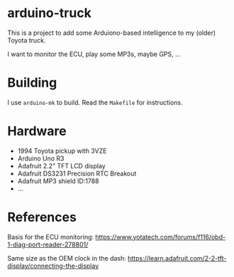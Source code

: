 # arduino-truck

This is a project to add some Arduiono-based intelligence to my (older) Toyota truck.

I want to monitor the ECU, play some MP3s, maybe GPS, ...

# Building

I use `arduino-mk` to build.  Read the `Makefile` for instructions.

# Hardware

- 1994 Toyota pickup with 3VZE
- Arduino Uno R3
- Adafruit 2.2" TFT LCD display
- Adafruit DS3231 Precision RTC Breakout
- Adafruit MP3 shield ID:1788
- ...

# References

Basis for the ECU monitoring:
https://www.yotatech.com/forums/f116/obd-1-diag-port-reader-278801/

Same size as the OEM clock in the dash:
https://learn.adafruit.com/2-2-tft-display/connecting-the-display

